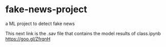 # fake-news-project
a ML project to detect fake news 

This next link is the .sav file that contains the model results of class.ipynb
        https://goo.gl/ZfrqnH
